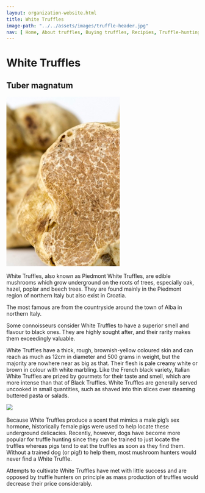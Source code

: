 ```yaml
---
layout: organization-website.html
title: White Truffles
image-path: "../../assets/images/truffle-header.jpg"
nav: [ Home, About truffles, Buying truffles, Recipies, Truffle-hunting holidays, Forum, Contact]
---
```

# White Truffles

## Tuber magnatum

<right>![](../../assets/images/truffle3.png)</right>

White Truffles, also known as Piedmont White Truffles, are edible mushrooms which grow underground on the roots of trees, especially oak, hazel, poplar and beech trees. They are found mainly in the Piedmont region of northern Italy but also exist in Croatia.

The most famous are from the countryside around the town of Alba in northern Italy.

Some connoisseurs consider White Truffles to have a superior smell and flavour to black ones. They are highly sought after, and their rarity makes them exceedingly valuable.

White Truffles have a thick, rough, brownish-yellow coloured skin and can reach as much as 12cm in diameter and 500 grams in weight, but the majority are nowhere near as big as that. Their flesh is pale creamy white or brown in colour with white marbling. Like the French black variety, Italian White Truffles are prized by gourmets for their taste and smell, which are more intense than that of Black Truffles. White Truffles are generally served uncooked in small quantities, such as shaved into thin slices over steaming buttered pasta or salads.

<right>![](../../assets/images/truffle4.png)</right>

Because White Truffles produce a scent that mimics a male pig’s sex hormone, historically female pigs were used to help locate these underground delicacies. Recently, however, dogs have become more popular for truffle hunting since they can be trained to just locate the truffles whereas pigs tend to eat the truffles as soon as they find them. Without a trained dog (or pig!) to help them, most mushroom hunters would never find a White Truffle.

Attempts to cultivate White Truffles have met with little success and are opposed by truffle hunters on principle as mass production of truffles would decrease their price considerably.
